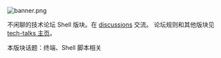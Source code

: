 ![banner.png](https://media.githubusercontent.com/media/adoyle-h/_imgs/master/github/tech-talks/banner.png)

不闲聊的技术论坛 Shell 版块。在 [discussions][] 交流。
论坛规则和其他版块见 [tech-talks 主页](https://github.com/just-talks/tech-talks)。

本版块话题：终端、Shell 脚本相关

[discussions]: https://github.com/just-talks/shell/discussions
